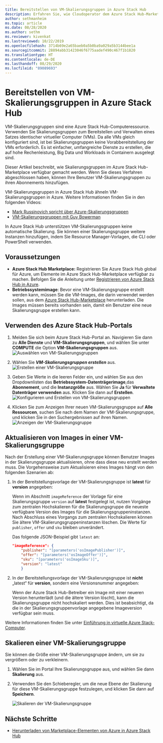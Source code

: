 ```yaml
---
title: Bereitstellen von VM-Skalierungsgruppen in Azure Stack Hub
description: Erfahren Sie, wie Cloudoperator dem Azure Stack Hub-Marketplace VM-Skalierungsgruppen hinzufügen können.
author: sethmanheim
ms.topic: article
ms.date: 08/28/2020
ms.author: sethm
ms.reviewer: kivenkat
ms.lastreviewed: 10/22/2019
ms.openlocfilehash: 3714b69e2a65baeb0a5b0ba9a029a5b3144bee1a
ms.sourcegitcommit: 28894abb31423046f6775aadef490c467f1b1820
ms.translationtype: HT
ms.contentlocale: de-DE
ms.lasthandoff: 08/29/2020
ms.locfileid: "89089693"
---
```

# <a name="make-virtual-machine-scale-sets-available-in-azure-stack-hub"></a>Bereitstellen von VM-Skalierungsgruppen in Azure Stack Hub

VM-Skalierungsgruppen sind eine Azure Stack Hub-Computeressource. Verwenden Sie Skalierungsgruppen zum Bereitstellen und Verwalten eines Satzes identischer virtueller Computer (VMs). Da alle VMs gleich konfiguriert sind, ist bei Skalierungsgruppen keine Vorabbereitstellung der VMs erforderlich. Es ist einfacher, umfangreiche Dienste zu erstellen, die auf hohe Rechenleistung, Big Data und Workloads in Containern ausgelegt sind.

Dieser Artikel beschreibt, wie Skalierungsgruppen im Azure Stack Hub-Marketplace verfügbar gemacht werden. Wenn Sie dieses Verfahren abgeschlossen haben, können Ihre Benutzer VM-Skalierungsgruppen zu ihren Abonnements hinzufügen.

VM-Skalierungsgruppen in Azure Stack Hub ähneln VM-Skalierungsgruppen in Azure. Weitere Informationen finden Sie in den folgenden Videos:

* [Mark Russinovich spricht über Azure-Skalierungsgruppen](https://channel9.msdn.com/Blogs/Regular-IT-Guy/Mark-Russinovich-Talks-Azure-Scale-Sets/)
* [VM-Skalierungsgruppen mit Guy Bowerman](https://channel9.msdn.com/Shows/Cloud+Cover/Episode-191-Virtual-Machine-Scale-Sets-with-Guy-Bowerman)

In Azure Stack Hub unterstützen VM-Skalierungsgruppen keine automatische Skalierung. Sie können einer Skalierungsgruppe weitere Instanzen hinzufügen, indem Sie Resource Manager-Vorlagen, die CLI oder PowerShell verwenden.

## <a name="prerequisites"></a>Voraussetzungen

* **Azure Stack Hub Marketplace:** Registrieren Sie Azure Stack Hub global für Azure, um Elemente im Azure Stack Hub-Marketplace verfügbar zu machen. Befolgen Sie die Anleitung unter [Registrieren von Azure Stack Hub in Azure](azure-stack-registration.md).
* **Betriebssystemimage**: Bevor eine VM-Skalierungsgruppe erstellt werden kann, müssen Sie die VM-Images, die darin verwendet werden sollen, aus dem [Azure Stack Hub-Marketplace](azure-stack-download-azure-marketplace-item.md) herunterladen. Die Images müssen bereits vorhanden sein, damit ein Benutzer eine neue Skalierungsgruppe erstellen kann.

## <a name="use-the-azure-stack-hub-portal"></a>Verwenden des Azure Stack Hub-Portals

1. Melden Sie sich beim Azure Stack Hub-Portal an. Navigieren Sie dann zu **Alle Dienste** und **VM-Skalierungsgruppen**, und wählen Sie unter **COMPUTE** die Option **VM-Skalierungsgruppen** aus.
   ![Auswählen von VM-Skalierungsgruppen](media/azure-stack-compute-add-scalesets/all-services.png)

2. Wählen Sie ***VM-Skalierungsgruppen erstellen*** aus.
   ![Erstellen einer VM-Skalierungsgruppe](media/azure-stack-compute-add-scalesets/create-scale-set.png)

3. Geben Sie Werte in die leeren Felder ein, und wählen Sie aus den Dropdownlisten das **Betriebssystem-Datenträgerimage**,das **Abonnement**, und die **Instanzgröße** aus. Wählen Sie **Ja** für **Verwaltete Datenträger verwenden** aus. Klicken Sie dann auf **Erstellen**.
    ![Konfigurieren und Erstellen von VM-Skalierungsgruppen](media/azure-stack-compute-add-scalesets/create.png)

4. Klicken Sie zum Anzeigen Ihrer neuen VM-Skalierungsgruppe auf **Alle Ressourcen**, suchen Sie nach dem Namen der VM-Skalierungsgruppe, und klicken Sie in den Suchergebnissen auf ihren Namen.
   ![Anzeigen der VM-Skalierungsgruppe](media/azure-stack-compute-add-scalesets/search.png)

## <a name="update-images-in-a-virtual-machine-scale-set"></a>Aktualisieren von Images in einer VM-Skalierungsgruppe

Nach der Erstellung einer VM-Skalierungsgruppe können Benutzer Images in der Skalierungsgruppe aktualisieren, ohne dass diese neu erstellt werden muss. Die Vorgehensweise zum Aktualisieren eines Images hängt von den folgenden Szenarien ab:

1. In der Bereitstellungsvorlage der VM-Skalierungsgruppe ist **latest** für **version** angegeben:  

   Wenn im Abschnitt `imageReference` der Vorlage für eine Skalierungsgruppe `version` auf **latest** festgelegt ist, nutzen Vorgänge zum zentralen Hochskalieren für die Skalierungsgruppe die neueste verfügbare Version des Images für die Skalierungsgruppeninstanzen. Nach Abschluss eines Vorgangs zum zentralen Hochskalieren können Sie ältere VM-Skalierungsgruppeninstanzen löschen. Die Werte für `publisher`, `offer` und `sku` bleiben unverändert.

   Das folgende JSON-Beispiel gibt `latest` an:  

    ```json  
    "imageReference": {
        "publisher": "[parameters('osImagePublisher')]",
        "offer": "[parameters('osImageOffer')]",
        "sku": "[parameters('osImageSku')]",
        "version": "latest"
        }
    ```

2. In der Bereitstellungsvorlage der VM-Skalierungsgruppe ist **nicht** „latest“ für **version**, sondern eine Versionsnummer angegeben:  

    Wenn der Azure Stack Hub-Betreiber ein Image mit einer neueren Version herunterlädt (und die ältere Version löscht), kann die Skalierungsgruppe nicht hochskaliert werden. Dies ist beabsichtigt, da die in der Skalierungsgruppenvorlage angegebene Imageversion verfügbar sein muss.  

Weitere Informationen finden Sie unter [Einführung in virtuelle Azure Stack-Computer](../user/azure-stack-compute-overview.md#operating-system-disks-and-images).  

## <a name="scale-a-virtual-machine-scale-set"></a>Skalieren einer VM-Skalierungsgruppe

Sie können die Größe einer VM-Skalierungsgruppe ändern, um sie zu vergrößern oder zu verkleinern.

1. Wählen Sie im Portal Ihre Skalierungsgruppe aus, und wählen Sie dann **Skalierung** aus.

2. Verwenden Sie den Schieberegler, um die neue Ebene der Skalierung für diese VM-Skalierungsgruppe festzulegen, und klicken Sie dann auf **Speichern**.

     ![Skalieren der VM-Skalierungsgruppe](media/azure-stack-compute-add-scalesets/scale.png)

## <a name="next-steps"></a>Nächste Schritte

* [Herunterladen von Marketplace-Elementen von Azure in Azure Stack Hub](azure-stack-download-azure-marketplace-item.md)
